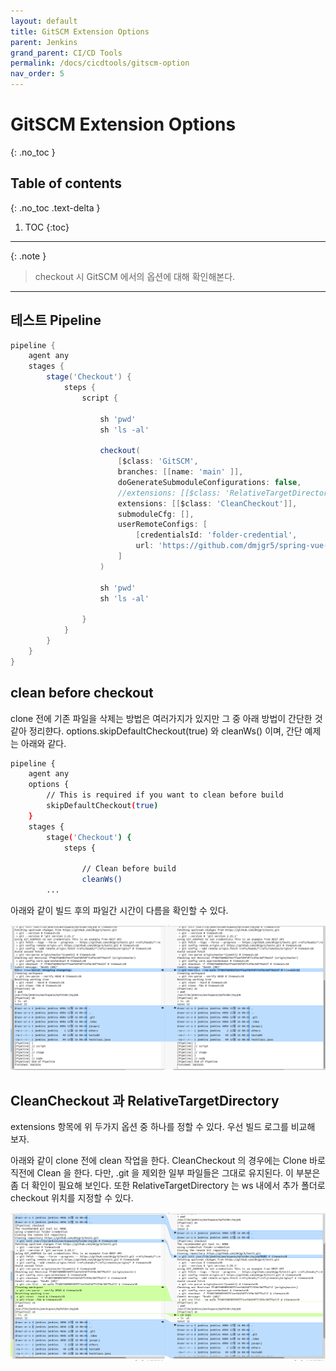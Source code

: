 ```yaml
---
layout: default
title: GitSCM Extension Options
parent: Jenkins
grand_parent: CI/CD Tools
permalink: /docs/cicdtools/gitscm-option
nav_order: 5
---
```


# GitSCM Extension Options
{: .no_toc }

## Table of contents
{: .no_toc .text-delta }

1. TOC
{:toc}



---

{: .note }
> checkout 시 GitSCM 에서의 옵션에 대해 확인해본다.


----

## 테스트 Pipeline 

 
```groovy
pipeline {
    agent any
    stages {
        stage('Checkout') {
            steps {
                script { 

    				sh 'pwd'
                    sh 'ls -al'
                    
                    checkout(
                        [$class: 'GitSCM', 
                        branches: [[name: 'main' ]], 
                        doGenerateSubmoduleConfigurations: false, 
                        //extensions: [[$class: 'RelativeTargetDirectory', relativeTargetDir: 'Sub1']], 
                        extensions: [[$class: 'CleanCheckout']], 
                        submoduleCfg: [], 
                        userRemoteConfigs: [
                            [credentialsId: 'folder-credential', 
                            url: 'https://github.com/dmjgr5/spring-vue-starter.git' ]] 
                        ]
                    )
						
					sh 'pwd'
                    sh 'ls -al'
                    
                }
            }
        }
    }
}

```

## clean before checkout

clone 전에 기존 파일을 삭제는 방법은 여러가지가 있지만 그 중 아래 방법이 간단한 것 같아 정리햔다.
options.skipDefaultCheckout(true) 와 cleanWs() 이며, 간단 예제는 아래와 같다.

```sh
pipeline {
    agent any
    options {
        // This is required if you want to clean before build
        skipDefaultCheckout(true)
    }
    stages {
        stage('Checkout') {
            steps {
                
                // Clean before build
                cleanWs()
        ...
```

아래와 같이 빌드 후의 파일간 시간이 다름을 확인할 수 있다.

![Alt text](jenkins3.png)


## CleanCheckout 과 RelativeTargetDirectory

extensions 항목에 위 두가지 옵션 중 하나를 정할 수 있다. 우선 빌드 로그를 비교해 보자.


아래와 같이 clone 전에 clean 작업을 한다. CleanCheckout 의 경우에는 Clone 바로 직전에 Clean 을 한다. 다만, .git 을 제외한 일부 파일들은 그대로 유지된다. 이 부분은 좀 더 확인이 필요해 보인다.
또한 RelativeTargetDirectory 는 ws 내에서 추가 폴더로 checkout 위치를 지정할 수 있다.


![Alt text](jenkins4.png)
